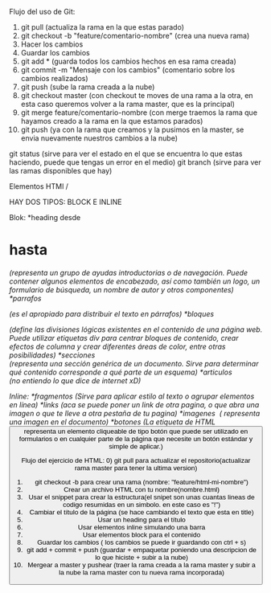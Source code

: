Flujo del uso de Git:
1) git pull (actualiza la rama en la que estas parado)
2) git checkout -b "feature/comentario-nombre" (crea una nueva rama)
3) Hacer los cambios
4) Guardar los cambios
5) git add * (guarda todos los cambios hechos en esa rama creada)
6) git commit -m "Mensaje con los cambios" (comentario sobre los cambios realizados)
7) git push (sube la rama creada a la nube)
8) git checkout master (con checkout te moves de una rama a la otra, en esta caso queremos volver a la rama master, que es la principal)
9) git merge feature/comentario-nombre (con merge traemos la rama que hayamos creado a la rama en la que estamos parados)
10) git push (ya con la rama que creamos y la pusimos en la master, se envia nuevamente nuestros cambios a la nube)

git status (sirve para ver el estado en el que se encuentra lo que estas haciendo, puede que tengas un error en el medio)
git branch (sirve para ver las ramas disponibles que hay)

Elementos HTMl / <etiquetas>

HAY DOS TIPOS: BLOCK E INLINE

Blok:
      *heading desde <h1> hasta <h6> (representa un grupo de ayudas introductorias o de navegación. Puede contener algunos elementos de encabezado, así como también un logo, un formulario de búsqueda, un nombre de autor y otros componentes)
      *parrafos <p> (es el apropiado para distribuir el texto en párrafos)
      *bloques <div> (define las divisiones lógicas existentes en el contenido de una página web. Puede utilizar etiquetas div para centrar bloques de contenido, crear efectos de columna y crear diferentes áreas de color, entre otras posibilidades)
      *secciones <section> (representa una sección genérica de un documento. Sirve para determinar qué contenido corresponde a qué parte de un esquema)
      *articulos <article> (no entiendo lo que dice de internet xD)


Inline:
       *fragmentos <span> (Sirve para aplicar estilo al texto o agrupar elementos en línea)
       *links <a> (aca se puede poner un link de otra pagina, o que abra una imagen o que te lleve a otra pestaña de tu pagina)
       *imagenes <img> ( representa una imagen en el documento)
       *botones <buttom> (La etiqueta de HTML <button> representa un elemento cliqueable de tipo botón que puede ser utilizado en formularios o en cualquier parte de la página que necesite un botón estándar y simple de aplicar.)




Flujo del ejercicio de HTML:
0) git pull para actualizar el repositorio(actualizar rama master para tener la ultima version)
1) git checkout -b para crear una rama (nombre: "feature/html-mi-nombre")
2) Crear un archivo HTML con tu nombre(nombre.html)
3) Usar el snippet para crear la estructura(el snipet son unas cuantas lineas de codigo resumidas en un simbolo. en este caso es "!")
4) Cambiar el título de la página (se hace cambiando el texto que esta en title)
5) Usar un heading para el título
6) Usar elementos inline simulando una barra
7) Usar elementos block para el contenido
8) Guardar los cambios ( los cambios se puede ir guardando con ctrl + s)
9) git add + commit + push (guardar + empaquetar poniendo una descripcion de lo que hiciste + subir a la nube)
10) Mergear a master y pushear (traer la rama creada a la rama master y subir a la nube la rama master con tu nueva rama incorporada)


